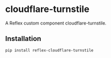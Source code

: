 # cloudflare-turnstile

A Reflex custom component cloudflare-turnstile.

## Installation

```bash
pip install reflex-cloudflare-turnstile
```
